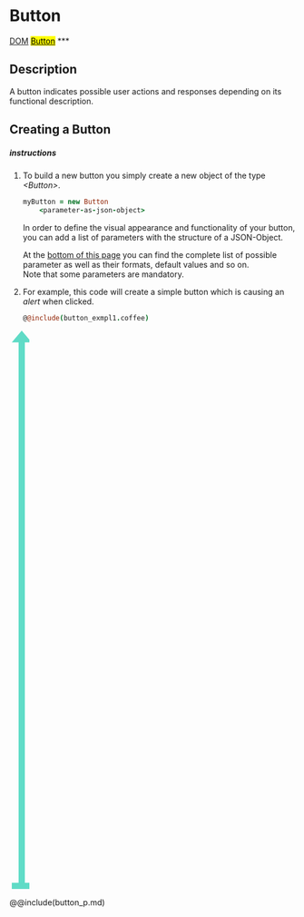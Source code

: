 # Button
<span class="inheritance">
<a href="#Documentation/core/dom">DOM</a>
<a class="inheritance" href="#Documentation/elements/button"><mark>Button</mark></a>
</span>
***

## Description
A button indicates possible user actions and responses depending on its functional description.

## Creating a Button
##### instructions
1. 
	To build a new button you simply create a new object of the type *&lt;Button&gt;*.
	```coffeescript
	myButton = new Button
		<parameter-as-json-object>
	```
	In order to define the visual appearance and functionality of your button, you can add a list of parameters with the structure of a JSON-Object.
 
 	At the <a href="#parameter">bottom of this page</a> you can find the complete list of possible parameter as well as their formats, default values and so on. <br />
 	Note that some parameters are mandatory.
2. 
	For example, this code will create a simple button which is causing an *alert* when clicked.
	 ```coffeescript
	@@include(button_exmpl1.coffee)
	```


<svg width="35px" height="985px" viewBox="0 0 35 985" version="1.1" xmlns="http://www.w3.org/2000/svg" xmlns:xlink="http://www.w3.org/1999/xlink">
    <!-- Generator: Sketch 41.2 (35397) - http://www.bohemiancoding.com/sketch -->
    <desc>Created with Sketch.</desc>
    <defs></defs>
    <g id="Group" stroke="none" stroke-width="1" fill="none" fill-rule="evenodd" transform="translate(4.000000, 0.000000)">
        <rect id="Rectangle-2" fill="#5FDCC7" x="12" y="19.7987928" width="11" height="964.201207"></rect>
        <polygon id="Triangle" fill="#5FDBC6" points="17.5 0 35 20.7887324 0 20.7887324"></polygon>
        <rect id="Rectangle-3" fill="#5FDBC6" x="0" y="973.110664" width="35" height="10.889336"></rect>
    </g>
</svg>

@@include(button_p.md)



